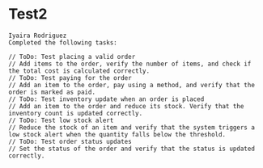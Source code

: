 # Test2
	Iyaira Rodriguez
	Completed the following tasks:

	// ToDo: Test placing a valid order
	// Add items to the order, verify the number of items, and check if the total cost is calculated correctly.
	// ToDo: Test paying for the order
	// Add an item to the order, pay using a method, and verify that the order is marked as paid.
	// ToDo: Test inventory update when an order is placed
	// Add an item to the order and reduce its stock. Verify that the inventory count is updated correctly.
	// ToDo: Test low stock alert
	// Reduce the stock of an item and verify that the system triggers a low stock alert when the quantity falls below the threshold.
	// ToDo: Test order status updates
	// Set the status of the order and verify that the status is updated correctly.
